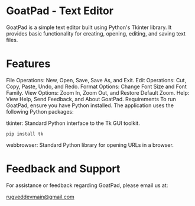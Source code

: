 # GoatPad - Text Editor
GoatPad is a simple text editor built using Python's Tkinter library. It provides basic functionality for creating, opening, editing, and saving text files.

# Features
File Operations: New, Open, Save, Save As, and Exit.
Edit Operations: Cut, Copy, Paste, Undo, and Redo.
Format Options: Change Font Size and Font Family.
View Options: Zoom In, Zoom Out, and Restore Default Zoom.
Help: View Help, Send Feedback, and About GoatPad.
Requirements
To run GoatPad, ensure you have Python installed. The application uses the following Python packages:

tkinter: Standard Python interface to the Tk GUI toolkit.

```pip install tk```

webbrowser: Standard Python library for opening URLs in a browser.

# Feedback and Support
For assistance or feedback regarding GoatPad, please email us at:

rugveddevmain@gmail.com
